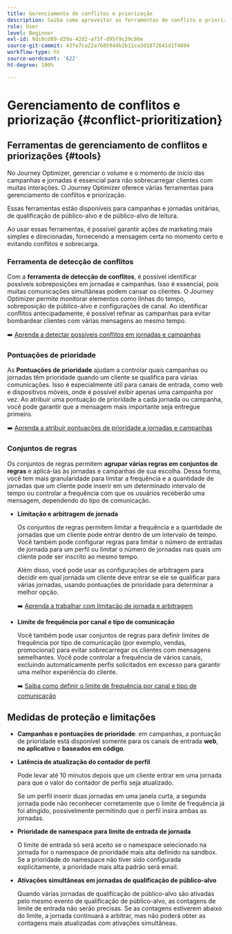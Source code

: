 ```yaml
---
title: Gerenciamento de conflitos e priorização
description: Saiba como aproveitar as ferramentas de conflito e priorização do Journey Optimizer.
role: User
level: Beginner
exl-id: 9dc0cd89-d29a-42d2-a73f-d95f9c39c86e
source-git-commit: 43fe7ca22a7685944b2b11ca3d1872641d1f4694
workflow-type: ht
source-wordcount: '622'
ht-degree: 100%

---
```


# Gerenciamento de conflitos e priorização {#conflict-prioritization}

## Ferramentas de gerenciamento de conflitos e priorizações {#tools}

No Journey Optimizer, gerenciar o volume e o momento de início das campanhas e jornadas é essencial para não sobrecarregar clientes com muitas interações. O Journey Optimizer oferece várias ferramentas para gerenciamento de conflitos e priorização.

Essas ferramentas estão disponíveis para campanhas e jornadas unitárias, de qualificação de público-alvo e de público-alvo de leitura.

Ao usar essas ferramentas, é possível garantir ações de marketing mais simples e direcionadas, fornecendo a mensagem certa no momento certo e evitando conflitos e sobrecarga.

### Ferramenta de detecção de conflitos

Com a **ferramenta de detecção de conflitos**, é possível identificar possíveis sobreposições em jornadas e campanhas. Isso é essencial, pois muitas comunicações simultâneas podem cansar os clientes. O Journey Optimizer permite monitorar elementos como linhas do tempo, sobreposição de público-alvo e configurações de canal. Ao identificar conflitos antecipadamente, é possível refinar as campanhas para evitar bombardear clientes com várias mensagens ao mesmo tempo. 

➡️ [Aprenda a detectar possíveis conflitos em jornadas e campanhas](conflicts.md)

### Pontuações de prioridade

As **Pontuações de prioridade** ajudam a controlar quais campanhas ou jornadas têm prioridade quando um cliente se qualifica para várias comunicações. Isso é especialmente útil para canais de entrada, como web e dispositivos móveis, onde é possível exibir apenas uma campanha por vez. Ao atribuir uma pontuação de prioridade a cada jornada ou campanha, você pode garantir que a mensagem mais importante seja entregue primeiro.

➡️ [Aprenda a atribuir pontuações de prioridade a jornadas e campanhas](priority-scores.md)

### Conjuntos de regras

Os conjuntos de regras permitem **agrupar várias regras em conjuntos de regras** e aplicá-las às jornadas e campanhas de sua escolha. Dessa forma, você tem mais granularidade para limitar a frequência e a quantidade de jornadas que um cliente pode inserir em um determinado intervalo de tempo ou controlar a frequência com que os usuários receberão uma mensagem, dependendo do tipo de comunicação.

* **Limitação e arbitragem de jornada**

  Os conjuntos de regras permitem limitar a frequência e a quantidade de jornadas que um cliente pode entrar dentro de um intervalo de tempo. Você também pode configurar regras para limitar o número de entradas de jornada para um perfil ou limitar o número de jornadas nas quais um cliente pode ser inscrito ao mesmo tempo.

  Além disso, você pode usar as configurações de arbitragem para decidir em qual jornada um cliente deve entrar se ele se qualificar para várias jornadas, usando pontuações de prioridade para determinar a melhor opção.

  ➡️ [Aprenda a trabalhar com limitação de jornada e arbitragem](journey-capping.md)

* **Limite de frequência por canal e tipo de comunicação**

  Você também pode usar conjuntos de regras para definir limites de frequência por tipo de comunicação (por exemplo, vendas, promocional) para evitar sobrecarregar os clientes com mensagens semelhantes. Você pode controlar a frequência de vários canais, excluindo automaticamente perfis solicitados em excesso para garantir uma melhor experiência do cliente.

  ➡️ [Saiba como definir o limite de frequência por canal e tipo de comunicação](../conflict-prioritization/channel-capping.md)

## Medidas de proteção e limitações

* **Campanhas e pontuações de prioridade**: em campanhas, a pontuação de prioridade está disponível somente para os canais de entrada **web**, **no aplicativo** e **baseados em código**.

* **Latência de atualização do contador de perfil**

  Pode levar até 10 minutos depois que um cliente entrar em uma jornada para que o valor do contador de perfis seja atualizado.

  Se um perfil inserir duas jornadas em uma janela curta, a segunda jornada pode não reconhecer corretamente que o limite de frequência já foi atingido, possivelmente permitindo que o perfil insira ambas as jornadas.

* **Prioridade de namespace para limite de entrada de jornada**

  O limite de entrada só será aceito se o namespace selecionado na jornada for o namespace de prioridade mais alta definido na sandbox. Se a prioridade do namespace não tiver sido configurada explicitamente, a prioridade mais alta padrão será email.

* **Ativações simultâneas em jornadas de qualificação de público-alvo**

  Quando várias jornadas de qualificação de público-alvo são ativadas pelo mesmo evento de qualificação de público-alvo, as contagens de limite de entrada não serão precisas. Se as contagens estiverem abaixo do limite, a jornada continuará a arbitrar, mas não poderá obter as contagens mais atualizadas com ativações simultâneas.
